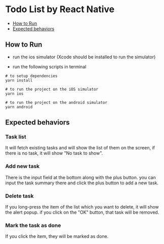 # Todo List by React Native

- [How to Run](#how-to-run)
- [Expected behaviors](#expected-behaviors)

## How to Run

- run the ios simulator (Xcode should be installed to run the simulator)

- run the following scripts in terminal
```
# to setup dependencies
yarn install

# to run the project on the iOS simulator
yarn ios

# to run the project on the android simulator
yarn android
```

## Expected behaviors

### Task list

It will fetch existing tasks and will show the list of them on the screen, if there is no task, it will show "No task to show".

### Add new task

There is the input field at the bottom along with the plus button. you can input the task summary there and click the plus button to add a new task.

### Delete task

If you long-press the item of the list which you want to delete, it will show the alert popup. if you click on the "OK" button, that task will be removed.

### Mark the task as done

If you click the item, they will be marked as done.
